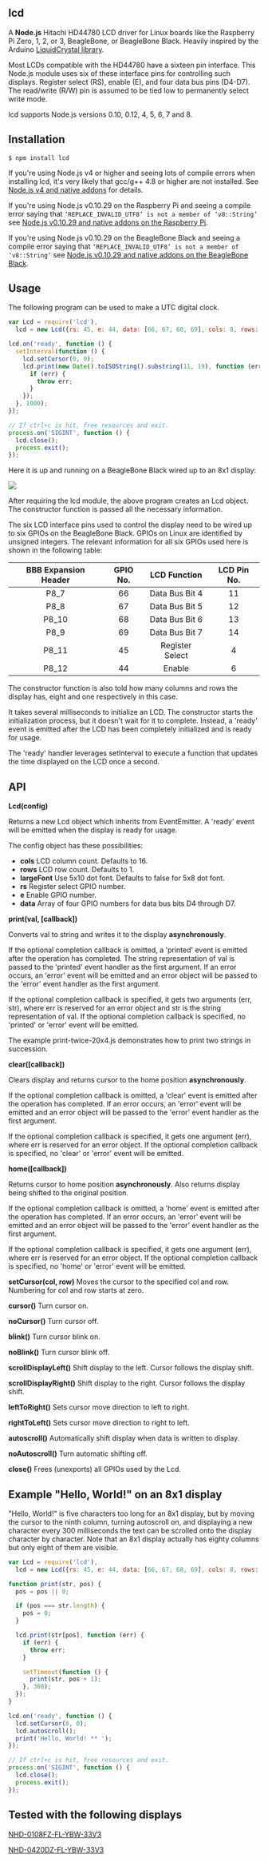## lcd

A **Node.js** Hitachi HD44780 LCD driver for Linux boards like the Raspberry Pi
Zero, 1, 2, or 3, BeagleBone, or BeagleBone Black. Heavily inspired by the
Arduino
[LiquidCrystal library](http://arduino.cc/en/Tutorial/LiquidCrystal).

Most LCDs compatible with the HD44780 have a sixteen pin interface. This
Node.js module uses six of these interface pins for controlling such displays.
Register select (RS), enable (E), and four data bus pins (D4-D7). The
read/write (R/W) pin is assumed to be tied low to permanently select write
mode.

lcd supports Node.js versions 0.10, 0.12, 4, 5, 6, 7 and 8.

## Installation

    $ npm install lcd

If you're using Node.js v4 or higher and seeing lots of compile errors when
installing lcd, it's very likely that gcc/g++ 4.8 or higher are not installed.
See
[Node.js v4 and native addons](https://github.com/fivdi/onoff/wiki/Node.js-v4-and-native-addons)
for details.

If you're using Node.js v0.10.29 on the Raspberry Pi and seeing a compile
error saying that `‘REPLACE_INVALID_UTF8’ is not a member of ‘v8::String’`
see [Node.js v0.10.29 and native addons on the Raspberry Pi](https://github.com/fivdi/onoff/wiki/Node.js-v0.10.29-and-native-addons-on-the-Raspberry-Pi).

If you're using Node.js v0.10.29 on the BeagleBone Black and seeing a compile
error saying that `‘REPLACE_INVALID_UTF8’ is not a member of ‘v8::String’`
see [Node.js v0.10.29 and native addons on the BeagleBone Black](https://github.com/fivdi/onoff/wiki/Node.js-v0.10.29-and-native-addons-on-the-BeagleBone-Black).

## Usage

The following program can be used to make a UTC digital clock.

```js
var Lcd = require('lcd'),
  lcd = new Lcd({rs: 45, e: 44, data: [66, 67, 68, 69], cols: 8, rows: 1});

lcd.on('ready', function () {
  setInterval(function () {
    lcd.setCursor(0, 0);
    lcd.print(new Date().toISOString().substring(11, 19), function (err) {
      if (err) {
        throw err;
      }
    });
  }, 1000);
});

// If ctrl+c is hit, free resources and exit.
process.on('SIGINT', function () {
  lcd.close();
  process.exit();
});
```

Here it is up and running on a BeagleBone Black wired up to an 8x1 display:

<img src="https://github.com/fivdi/lcd/raw/master/example/digital-clock-8x1.jpg">

After requiring the lcd module, the above program creates an Lcd object. The
constructor function is passed all the necessary information.

The six LCD interface pins used to control the display need to be wired up to
six GPIOs on the BeagleBone Black. GPIOs on Linux are identified by unsigned
integers. The relevant information for all six GPIOs used here is shown in the
following table:

BBB Expansion Header | GPIO No. | LCD Function | LCD Pin No.
:---: | :---: | :---: | :---:
P8_7 | 66 | Data Bus Bit 4 | 11
P8_8 | 67 | Data Bus Bit 5 | 12
P8_10 | 68 | Data Bus Bit 6 | 13
P8_9 | 69 | Data Bus Bit 7 | 14
P8_11 | 45 | Register Select |  4
P8_12 | 44 | Enable  |  6

The constructor function is also told how many columns and rows the display
has, eight and one respectively in this case.

It takes several milliseconds to initialize an LCD. The constructor starts the
initialization process, but it doesn't wait for it to complete. Instead,
a 'ready' event is emitted after the LCD has been completely initialized and is
ready for usage.

The 'ready' handler leverages setInterval to execute a function that updates
the time displayed on the LCD once a second.

## API

**Lcd(config)**

Returns a new Lcd object which inherits from EventEmitter. A 'ready' event will
be emitted when the display is ready for usage.

The config object has these possibilities:

 * **cols** LCD column count. Defaults to 16.
 * **rows** LCD row count. Defaults to 1.
 * **largeFont** Use 5x10 dot font. Defaults to false for 5x8 dot font.
 * **rs** Register select GPIO number.
 * **e** Enable GPIO number.
 * **data** Array of four GPIO numbers for data bus bits D4 through D7.

**print(val, [callback])**

Converts val to string and writes it to the display **asynchronously**.

If the optional completion callback is omitted, a 'printed' event is emitted
after the operation has completed. The string representation of val is passed
to the 'printed' event handler as the first argument. If an error occurs, an
'error' event will be emitted and an error object will be passed to the
'error' event handler as the first argument.

If the optional completion callback is specified, it gets two arguments
(err, str), where err is reserved for an error object and str is the string
representation of val. If the optional completion callback is specified, no
'printed' or 'error' event will be emitted.

The example print-twice-20x4.js demonstrates how to print two strings in
succession.

**clear([callback])**

Clears display and returns cursor to the home position **asynchronously**.

If the optional completion callback is omitted, a 'clear' event is emitted
after the operation has completed. If an error occurs, an 'error' event will
be emitted and an error object will be passed to the 'error' event handler
as the first argument.

If the optional completion callback is specified, it gets one argument (err),
where err is reserved for an error object. If the optional completion callback
is specified, no 'clear' or 'error' event will be emitted.

**home([callback])**

Returns cursor to home position **asynchronously**. Also returns display being
shifted to the original position.

If the optional completion callback is omitted, a 'home' event is emitted
after the operation has completed. If an error occurs, an 'error' event will
be emitted and an error object will be passed to the 'error' event handler
as the first argument.

If the optional completion callback is specified, it gets one argument (err),
where err is reserved for an error object. If the optional completion callback
is specified, no 'home' or 'error' event will be emitted.

**setCursor(col, row)** Moves the cursor to the specified col and row.
Numbering for col and row starts at zero.

**cursor()** Turn cursor on.

**noCursor()** Turn cursor off.

**blink()** Turn cursor blink on.

**noBlink()** Turn cursor blink off.

**scrollDisplayLeft()** Shift display to the left. Cursor follows the display
shift.

**scrollDisplayRight()** Shift display to the right. Cursor follows the display
shift.

**leftToRight()** Sets cursor move direction to left to right.

**rightToLeft()** Sets cursor move direction to right to left.

**autoscroll()** Automatically shift display when data is written to display.

**noAutoscroll()** Turn automatic shifting off.

**close()** Frees (unexports) all GPIOs used by the Lcd.

## Example "Hello, World!" on an 8x1 display

"Hello, World!" is five characters too long for an 8x1 display, but by moving
the cursor to the ninth column, turning autoscroll on, and displaying a new
character every 300 milliseconds the text can be scrolled onto the display
character by character. Note that an 8x1 display actually has eighty columns
but only eight of them are visible.

```js
var Lcd = require('lcd'),
  lcd = new Lcd({rs: 45, e: 44, data: [66, 67, 68, 69], cols: 8, rows: 1});

function print(str, pos) {
  pos = pos || 0;

  if (pos === str.length) {
    pos = 0;
  }

  lcd.print(str[pos], function (err) {
    if (err) {
      throw err;
    }

    setTimeout(function () {
      print(str, pos + 1);
    }, 300);
  });
}

lcd.on('ready', function () {
  lcd.setCursor(8, 0);
  lcd.autoscroll();
  print('Hello, World! ** ');
});

// If ctrl+c is hit, free resources and exit.
process.on('SIGINT', function () {
  lcd.close();
  process.exit();
});
```

## Tested with the following displays

[NHD-0108FZ-FL-YBW-33V3](http://www.newhavendisplay.com/nhd0108fzflybw33v3-p-5155.html)

[NHD-0420DZ-FL-YBW-33V3](http://www.newhavendisplay.com/nhd0420dzflybw33v3-p-5168.html)

